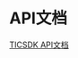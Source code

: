 # API文档
[TICSDK API文档](https://htmlpreview.github.io/?https://github.com/zhaoyang21cn/edu_project/blob/master/SDK%E6%8E%A5%E5%8F%A3%E6%96%87%E6%A1%A3/iOS/API_DOC/index.html)


